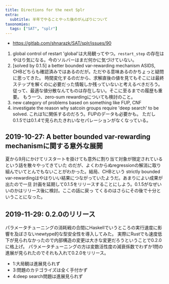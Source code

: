 ```yaml
---
title: Directions for the next Splr
extra:
  subtitle: 半年でやることやった後のがんばりについて
taxonomies:
  tags: ["SAT", "splr"]
---
```


- https://gitlab.com/shnarazk/SAT/splr/issues/90

1. global control of restart
  'global'は大局観ってやつ。`restart_step` の存在はやはり気になる。今のソルバーはまだ何かに気づけていない。
1. [solved by 0.1.5] a better bounded var-rewarding mechanism
  ASIDS, CHBどちらも確認済みではあるのだが。ただやる意味あるのかちょっと疑問に思ってきた。
  時間変化するのだから、求解直後の値を見てもそこには最終ステップを解くのに必要だった情報しか残っていないと考えるべきだろう。
  従って、最適な値分散なんてものは存在しない。そこに至るまでの履歴も重要。
  もう一つ、zero-sum rewardingについても検討のこと。
1. new category of problems based on something like FUP, CNF
1. investigate the reason why satcoin groups require 'deep search' to be solved.
  これは1に関係するのだろう。FUPのデータも必要かも。
  ただし0.1.5では0.1.4で見られたきれいなセパレーションがなくなっている。

## 2019-10-27: A better bounded var-rewarding mechanismに関する意外な展開

夏から9月にかけてリスタートを掛けても意外に割り当て対象が限定されているという話を散々やってきていた
のだが、よくわからぬregressionの解消に取り組んでいてとんでもないことがわかった。結局、CHBという
strictly bounded var-rewardingはやはりいい結果につながっていたようだ。あまりによい成果が出たので一旦
計画を延期して0.1.5をリリースすることにしよう。0.1.5がなぜいいのかはリリース後に検討。ここの話に戻っ
てくるのはさらにその後で十分ということになった。

## 2019-11-29: 0.2.0のリリース

パラメータチューニングの消耗戦の合間にHaskellでいうところの実行速度に影響を及ぼさないnewtype的な型安全性を導入してみた。
実際にRustでも速度低下が見られなかったので内部構造の変更は大きな変更だろうということで0.2.0に格上げ。
パラメータチューニングの方は変数活性度の減衰係数でわずか1問の進展が見られたのでそれも入れて0.2.0をリリース。

- 1:大局観は進展見られず
- 3:問題のカテゴライズは全く手付かず
- 4:deep search問題は進展見られず
